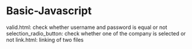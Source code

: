 # Basic-Javascript
valid.html:  check whether username and password is equal or not
selection_radio_button:   check whether one of the company is selected or not
link.html:  linking of two files
